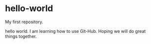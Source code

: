 # hello-world
My first repository.

hello world.  I am learning how to use Git-Hub.  Hoping we will do great things together.
